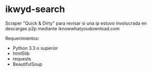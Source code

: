 # ikwyd-search
Scraper "Quick & Dirty" para revisar si una ip estuvo involucrada en descargas p2p mediante iknowwhatyoudownload.com

Requerimientos:
- Python 3.3 o superior
- html5lib
- requests
- BeautifulSoup
